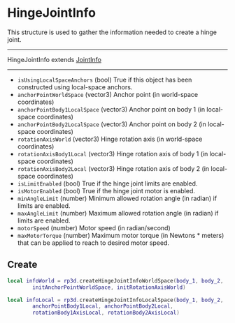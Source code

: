 # HingeJointInfo

This structure is used to gather the information needed to create a hinge joint.

---

HingeJointInfo extends [JointInfo](joint_info.md)

---

* `isUsingLocalSpaceAnchors` (bool) True if this object has been constructed using local-space anchors.
* `anchorPointWorldSpace` (vector3) Anchor point (in world-space coordinates)
* `anchorPointBody1LocalSpace` (vector3) Anchor point on body 1 (in local-space coordinates)
* `anchorPointBody2LocalSpace` (vector3) Anchor point on body 2 (in local-space coordinates)
* `rotationAxisWorld` (vector3) Hinge rotation axis (in world-space coordinates)
* `rotationAxisBody1Local` (vector3) Hinge rotation axis of body 1 (in local-space coordinates)
* `rotationAxisBody2Local` (vector3) Hinge rotation axis of body 2 (in local-space coordinates)
* `isLimitEnabled` (bool) True if the hinge joint limits are enabled.
* `isMotorEnabled` (bool) True if the hinge joint motor is enabled.
* `minAngleLimit` (number) Minimum allowed rotation angle (in radian) if limits are enabled.
* `maxAngleLimit` (number) Maximum allowed rotation angle (in radian) if limits are enabled.
* `motorSpeed` (number) Motor speed (in radian/second)
* `maxMotorTorque` (number) Maximum motor torque (in Newtons * meters) that can be applied to reach to desired motor speed.

## Create

```lua
local infoWorld = rp3d.createHingeJointInfoWorldSpace(body_1, body_2, 
        initAnchorPointWorldSpace, initRotationAxisWorld)

local infoLocal = rp3d.createHingeJointInfoLocalSpace(body_1, body_2,
        anchorPointBody1Local, anchorPointBody2Local, 
        rotationBody1AxisLocal, rotationBody2AxisLocal)
```